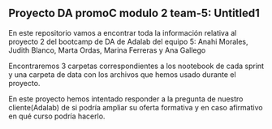 ## Proyecto DA promoC modulo 2 team-5: Untitled1

En este repositorio vamos a encontrar toda la información relativa al proyecto 2 del bootcamp de DA de Adalab del equipo 5: Anahi Morales, Judith Blanco, Marta Ordas, Marina Ferreras y Ana Gallego

Encontraremos 3 carpetas correspondientes a los nootebook de cada sprint y una carpeta de data con los archivos que hemos usado durante el proyecto.

En este proyecto hemos intentado responder a la pregunta de nuestro cliente(Adalab) de si podría ampliar su oferta formativa y en caso afirmativo en qué curso podría hacerlo.

